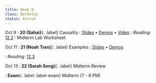 ```yaml
---
title: Week 8
class: Berkeley
status: Active
---
```


Oct 9
: **20 (Sahai)**{: .label} Causality
  : [Slides](https://docs.google.com/presentation/d/1XwsgjrdJS8DToaxMxRsn5kDHiHkVY-1H9DGRw9UfW08/edit?usp=sharing) &#8226; [Demos](https://data8.datahub.berkeley.edu/hub/user-redirect/git-pull?repo=https%3A%2F%2Fgithub.com%2Fdata-8%2Fmaterials-fa23&urlpath=tree%2Fmaterials-fa23%2Flec%2Flec20%2Flec20.ipynb&branch=main) &#8226; [Video](https://bcourses.berkeley.edu/courses/1528314/external_tools/78985) 
: *Reading:* [12.2](https://inferentialthinking.com/chapters/12/2/Causality.html)
  : Midterm Lab Worksheet

Oct 11
: **21 (Noah Tran)**{: .label} Examples
  : [Slides](https://docs.google.com/presentation/d/1VefdXBtKChxmqJqYoenPXCse8npxK5WkIkr9Ssg8-rQ/edit#slide=id.gf59a8db61b_3_28) &#8226; [Demos](https://data8.datahub.berkeley.edu/hub/user-redirect/git-pull?repo=https%3A%2F%2Fgithub.com%2Fdata-8%2Fmaterials-fa23&urlpath=tree%2Fmaterials-fa23%2Flec%2Flec21%2Flec21.ipynb&branch=main)
   <!-- &#8226; [Video](https://bcourses.berkeley.edu/courses/1528314/external_tools/78985) -->
: *Reading:* [12.3](https://inferentialthinking.com/chapters/12/3/Deflategate.html)

Oct 13
: **22 (Sarah Song)**{: .label} Midterm Review
  <!-- : [Slides]() &#8226; [Demos]()-->
   <!-- &#8226; [Video](https://bcourses.berkeley.edu/courses/1528314/external_tools/78985) -->
: **Exam**{: .label .label-exam} Midterm (7 - 9 PM)


